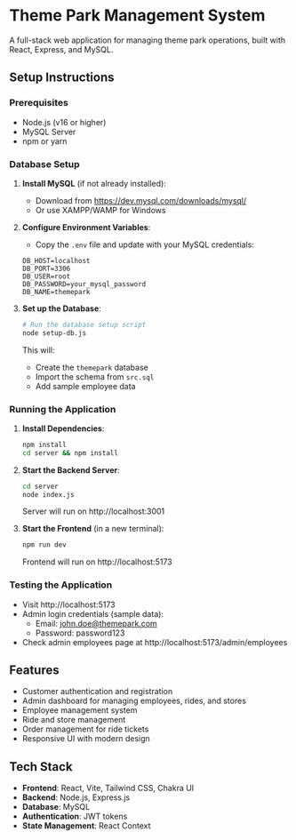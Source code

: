 # Theme Park Management System

A full-stack web application for managing theme park operations, built with React, Express, and MySQL.

## Setup Instructions

### Prerequisites
- Node.js (v16 or higher)
- MySQL Server
- npm or yarn

### Database Setup

1. **Install MySQL** (if not already installed):
   - Download from https://dev.mysql.com/downloads/mysql/
   - Or use XAMPP/WAMP for Windows

2. **Configure Environment Variables**:
   - Copy the `.env` file and update with your MySQL credentials:
   ```env
   DB_HOST=localhost
   DB_PORT=3306
   DB_USER=root
   DB_PASSWORD=your_mysql_password
   DB_NAME=themepark
   ```

3. **Set up the Database**:
   ```bash
   # Run the database setup script
   node setup-db.js
   ```
   This will:
   - Create the `themepark` database
   - Import the schema from `src.sql`
   - Add sample employee data

### Running the Application

1. **Install Dependencies**:
   ```bash
   npm install
   cd server && npm install
   ```

2. **Start the Backend Server**:
   ```bash
   cd server
   node index.js
   ```
   Server will run on http://localhost:3001

3. **Start the Frontend** (in a new terminal):
   ```bash
   npm run dev
   ```
   Frontend will run on http://localhost:5173

### Testing the Application

- Visit http://localhost:5173
- Admin login credentials (sample data):
  - Email: john.doe@themepark.com
  - Password: password123
- Check admin employees page at http://localhost:5173/admin/employees

## Features

- Customer authentication and registration
- Admin dashboard for managing employees, rides, and stores
- Employee management system
- Ride and store management
- Order management for ride tickets
- Responsive UI with modern design

## Tech Stack

- **Frontend**: React, Vite, Tailwind CSS, Chakra UI
- **Backend**: Node.js, Express.js
- **Database**: MySQL
- **Authentication**: JWT tokens
- **State Management**: React Context
